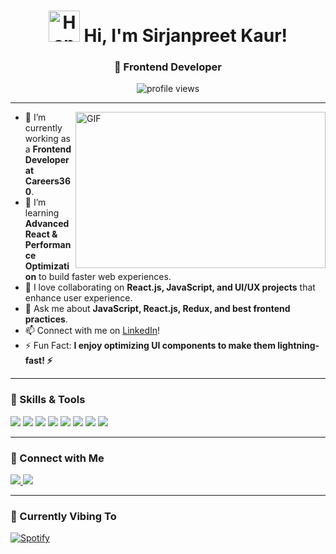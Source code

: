 <h1 align="center">
  <img src="https://media.tenor.com/0CpFOKGVaeMAAAAm/hand-waving-hand.webp" width="50px" alt="Hand Wave"/> 
  Hi, I'm Sirjanpreet Kaur!
</h1>

<h3 align="center">🚀 Frontend Developer</h3>

<p align="center">
  <img src="https://komarev.com/ghpvc/?username=your-username&label=Profile%20Views&color=blue&style=flat" alt="profile views" />
</p>

---
<p dir="auto">
  <a target="_blank" rel="noopener noreferrer nofollow" href="https://assets-v2.lottiefiles.com/a/f75ac2f2-116a-11ee-aa38-a35154041321/UTSEH078Aw.gif">
    <img align="right" height="250" width="400" alt="GIF" src="https://camo.githubusercontent.com/0499a9d17248b0ef56dae9a63b09b16cc07d7a02f579fdc0a7cb81975dafbebb/68747470733a2f2f6d69726f2e6d656469756d2e636f6d2f6d61782f3638302f302a37513379765349765f7430696f4a2d5a2e676966" style="max-width: 100%;">
  </a>
</p>


<ul dir="auto">
  <li>🔭 I’m currently working as a <strong>Frontend Developer at Careers360</strong>.</li>
  <li>🌱 I’m learning <strong>Advanced React & Performance Optimization</strong> to build faster web experiences.</li>
  <li>👯 I love collaborating on <strong>React.js, JavaScript, and UI/UX projects</strong> that enhance user experience.</li>
  <li>💬 Ask me about <strong>JavaScript, React.js, Redux, and best frontend practices</strong>.</li>
  <li>📫 Connect with me on <a href="https://www.linkedin.com/in/sirjan-preet-kaur/">LinkedIn</a>!</li>
  <li>⚡ Fun Fact: <strong>I enjoy optimizing UI components to make them lightning-fast! ⚡</strong></li>
</ul>


---

### 🚀 Skills & Tools
<p align="left">
  <img src="https://img.shields.io/badge/HTML5-E34F26?style=for-the-badge&logo=html5&logoColor=white" />
  <img src="https://img.shields.io/badge/CSS3-1572B6?style=for-the-badge&logo=css3&logoColor=white" />
  <img src="https://img.shields.io/badge/JavaScript-F7DF1E?style=for-the-badge&logo=javascript&logoColor=black" />
  <img src="https://img.shields.io/badge/React-61DAFB?style=for-the-badge&logo=react&logoColor=black" />
  <img src="https://img.shields.io/badge/Redux-764ABC?style=for-the-badge&logo=redux&logoColor=white" />
  <img src="https://img.shields.io/badge/Jest-C21325?style=for-the-badge&logo=jest&logoColor=white" />
  <img src="https://img.shields.io/badge/Git-F05032?style=for-the-badge&logo=git&logoColor=white" />
  <img src="https://img.shields.io/badge/GitHub-181717?style=for-the-badge&logo=github&logoColor=white" />
</p>

---

### 📢 Connect with Me
<p align="left">
  <a href="https://www.linkedin.com/in/sirjan-preet-kaur/" target="_blank">
    <img src="https://img.shields.io/badge/LinkedIn-0077B5?style=for-the-badge&logo=linkedin&logoColor=white" />
  </a>
  <a href="mailto:sirjanpreetkaur43@gmail.com">
    <img src="https://img.shields.io/badge/Gmail-D14836?style=for-the-badge&logo=gmail&logoColor=white" />
  </a>
</p>

---

### 🎵 Currently Vibing To
[![Spotify](https://novatorem.vercel.app/api/spotify)](https://open.spotify.com/user/your-spotify-id)

